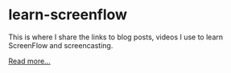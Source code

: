 # learn-screenflow

This is where I share the links to blog posts, videos I use to learn ScreenFlow and screencasting.

[Read more...](https://github.com/ebouchut/learn-screenflow/wiki)
